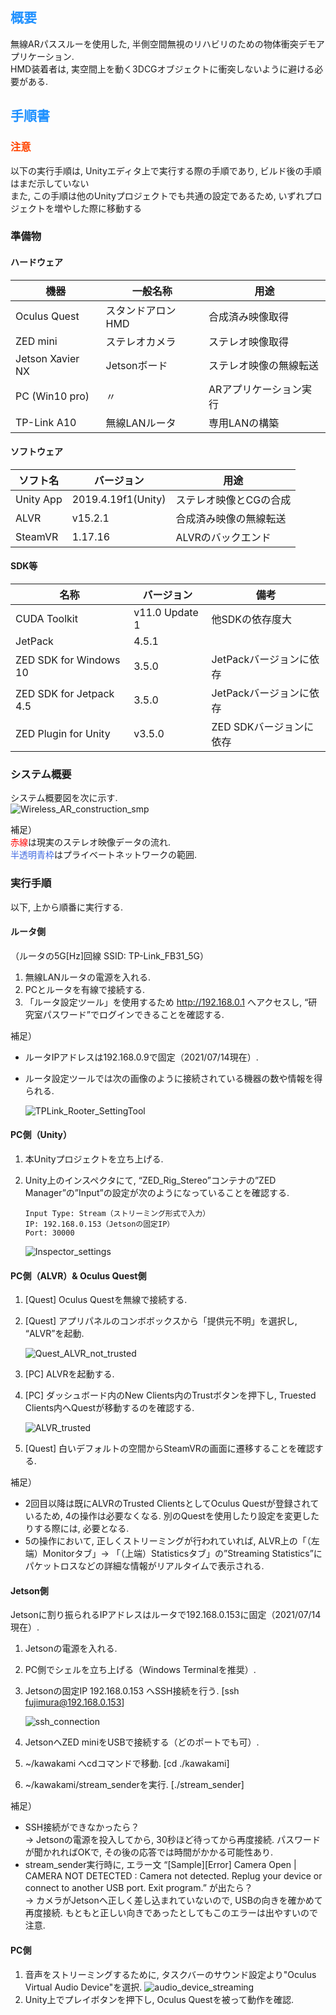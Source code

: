 ## <font color="DodgerBlue">概要</font>
無線ARパススルーを使用した, 半側空間無視のリハビリのための物体衝突デモアプリケーション.  
HMD装着者は, 実空間上を動く3DCGオブジェクトに衝突しないように避ける必要がある.  

## <font color="DodgerBlue">手順書</font>
### <font color="OrangeRed">注意</font>
以下の実行手順は, Unityエディタ上で実行する際の手順であり, ビルド後の手順はまだ示していない  
また, この手順は他のUnityプロジェクトでも共通の設定であるため, いずれプロジェクトを増やした際に移動する  

### 準備物
#### ハードウェア
| 機器 | 一般名称 | 用途 |
| - | - | - |
| Oculus Quest | スタンドアロンHMD | 合成済み映像取得 |
| ZED mini | ステレオカメラ | ステレオ映像取得 |
| Jetson Xavier NX | Jetsonボード | ステレオ映像の無線転送 |
| PC (Win10 pro) | 〃 | ARアプリケーション実行 |
| TP-Link A10 | 無線LANルータ | 専用LANの構築 |

#### ソフトウェア
| ソフト名 | バージョン | 用途 |
| - | - | - |
| Unity App | 2019.4.19f1(Unity) | ステレオ映像とCGの合成 |
| ALVR | v15.2.1 | 合成済み映像の無線転送 |
| SteamVR | 1.17.16 | ALVRのバックエンド |

#### SDK等
| 名称 | バージョン | 備考 |
| - | - | - |
| CUDA Toolkit | v11.0 Update 1 | 他SDKの依存度大 |
| JetPack | 4.5.1 |  |
| ZED SDK for Windows 10 | 3.5.0 | JetPackバージョンに依存 |
| ZED SDK for Jetpack 4.5 | 3.5.0 | JetPackバージョンに依存 |
| ZED Plugin for Unity | v3.5.0 | ZED SDKバージョンに依存 |

### システム概要
システム概要図を次に示す.  
![Wireless_AR_construction_smp](https://user-images.githubusercontent.com/41296626/125598402-1c3a2fce-e359-49e5-a1fe-abd920ff2f6c.png)

補足）  
<font color="Red">赤線</font>は現実のステレオ映像データの流れ.  
<font color="RoyalBlue">半透明青枠</font>はプライベートネットワークの範囲.  

### 実行手順
以下, 上から順番に実行する.  

#### ルータ側
（ルータの5G[Hz]回線 SSID: TP-Link_FB31_5G）  

1. 無線LANルータの電源を入れる.
1. PCとルータを有線で接続する.
1. 「ルータ設定ツール」を使用するため http://192.168.0.1 へアクセスし, “研究室パスワード”でログインできることを確認する.

補足）  

* ルータIPアドレスは192.168.0.9で固定（2021/07/14現在）.
* ルータ設定ツールでは次の画像のように接続されている機器の数や情報を得られる.

    ![TPLink_Rooter_SettingTool](https://user-images.githubusercontent.com/41296626/125598418-bc6868f0-589b-41bc-b5ce-9d315d71a7e2.PNG)  

#### PC側（Unity）

1. 本Unityプロジェクトを立ち上げる.
1. Unity上のインスペクタにて, “ZED_Rig_Stereo”コンテナの”ZED Manager”の”Input”の設定が次のようになっていることを確認する.  

    ```
    Input Type: Stream（ストリーミング形式で入力）  
    IP: 192.168.0.153（Jetsonの固定IP）  
    Port: 30000  
    ```

    ![Inspector_settings](https://user-images.githubusercontent.com/41296626/125598411-2df56e48-1f3d-4c66-bbd2-a5775c2486ef.PNG)

#### PC側（ALVR）& Oculus Quest側

1. [Quest] Oculus Questを無線で接続する.
1. [Quest] アプリパネルのコンボボックスから「提供元不明」を選択し, “ALVR”を起動.

    ![Quest_ALVR_not_trusted](https://user-images.githubusercontent.com/41296626/125598414-9163a352-5dbf-4d1c-b540-f2b4ed54f54d.jpg)

1. [PC] ALVRを起動する.
1. [PC] ダッシュボード内のNew Clients内のTrustボタンを押下し, Truested Clients内へQuestが移動するのを確認する.

    ![ALVR_trusted](https://user-images.githubusercontent.com/41296626/125598409-18388ecd-a004-4f78-8976-0f4b31fc5896.PNG)

1. [Quest] 白いデフォルトの空間からSteamVRの画面に遷移することを確認する.

補足）  

* 2回目以降は既にALVRのTrusted ClientsとしてOculus Questが登録されているため, 4の操作は必要なくなる. 別のQuestを使用したり設定を変更したりする際には, 必要となる.
* 5の操作において, 正しくストリーミングが行われていれば, ALVR上の「（左端）Monitorタブ」-> 「（上端）Statisticsタブ」の”Streaming Statistics”にパケットロスなどの詳細な情報がリアルタイムで表示される.

#### Jetson側
Jetsonに割り振られるIPアドレスはルータで192.168.0.153に固定（2021/07/14現在）.  

1. Jetsonの電源を入れる.
1. PC側でシェルを立ち上げる（Windows Terminalを推奨）.
1. Jetsonの固定IP 192.168.0.153 へSSH接続を行う. [ssh fujimura@192.168.0.153]

    ![ssh_connection](https://user-images.githubusercontent.com/41296626/125598417-80ecf623-c302-49d2-9a00-42bbd07219ce.PNG)

1. JetsonへZED miniをUSBで接続する（どのポートでも可）.
1. ~/kawakami へcdコマンドで移動. [cd ./kawakami]
1. ~/kawakami/stream_senderを実行. [./stream_sender]

補足）  

* SSH接続ができなかったら？  
-> Jetsonの電源を投入してから, 30秒ほど待ってから再度接続. パスワードが聞かれればOKで, その後の応答では時間がかかる可能性あり.
* stream_sender実行時に, エラー文 “[Sample][Error] Camera Open  | CAMERA NOT DETECTED : Camera not detected. Replug your device or connect to another USB port. Exit program.” が出たら？  
-> カメラがJetsonへ正しく差し込まれていないので, USBの向きを確かめて再度接続. もともと正しい向きであったとしてもこのエラーは出やすいので注意.

#### PC側

1. 音声をストリーミングするために, タスクバーのサウンド設定より"Oculus Virtual Audio Device"を選択.
    ![audio_device_streaming](https://user-images.githubusercontent.com/41296626/125607947-105456d3-6a71-4724-af3a-f6adfa260a31.PNG)
1. Unity上でプレイボタンを押下し, Oculus Questを被って動作を確認.
